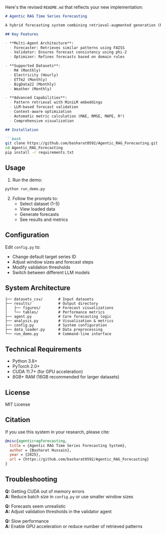 Here's the revised `README.md` that reflects your new implementation:

```markdown
# Agentic RAG Time Series Forecasting

A hybrid forecasting system combining retrieval-augmented generation (RAG) with transformer models for time series prediction, featuring validation and optimization agents.

## Key Features

- **Multi-Agent Architecture**:
  - Forecaster: Retrieves similar patterns using FAISS
  - Validator: Ensures forecast consistency using phi-2
  - Optimizer: Refines forecasts based on domain rules

- **Supported Datasets**:
  - M4 (Monthly)
  - Electricity (Hourly)
  - ETTm2 (Monthly)
  - BigData22 (Monthly)
  - Weather (Monthly)

- **Advanced Capabilities**:
  - Pattern retrieval with MiniLM embeddings
  - LLM-based forecast validation
  - Context-aware optimization
  - Automatic metric calculation (MAE, RMSE, MAPE, R²)
  - Comprehensive visualization

## Installation

```bash
git clone https://github.com/basharat0592/Agentic_RAG_Forecasting.git
cd Agentic_RAG_Forecasting
pip install -r requirements.txt
```

## Usage

1. Run the demo:
```bash
python run_demo.py
```

2. Follow the prompts to:
   - Select dataset (1-5)
   - View loaded data
   - Generate forecasts
   - See results and metrics

## Configuration

Edit `config.py` to:
- Change default target series ID
- Adjust window sizes and forecast steps
- Modify validation thresholds
- Switch between different LLM models

## System Architecture

```
├── datasets_csv/       # Input datasets
├── results/            # Output directory
│   ├── figures/        # Forecast visualizations
│   └── tables/         # Performance metrics
├── agent.py            # Core forecasting logic
├── analysis.py         # Visualization & metrics
├── config.py           # System configuration
├── data_loader.py      # Data preprocessing
└── run_demo.py         # Command-line interface
```

## Technical Requirements

- Python 3.8+
- PyTorch 2.0+
- CUDA 11.7+ (for GPU acceleration)
- 8GB+ RAM (16GB recommended for larger datasets)

## License

MIT License

## Citation

If you use this system in your research, please cite:

```bibtex
@misc{agenticragforecasting,
  title = {Agentic RAG Time Series Forecasting System},
  author = {Basharat Hussain},
  year = {2025},
  url = {https://github.com/basharat0592/Agentic_RAG_Forecasting}
}
```

## Troubleshooting

**Q:** Getting CUDA out of memory errors  
**A:** Reduce batch size in `config.py` or use smaller window sizes

**Q:** Forecasts seem unrealistic  
**A:** Adjust validation thresholds in the validator agent

**Q:** Slow performance  
**A:** Enable GPU acceleration or reduce number of retrieved patterns
